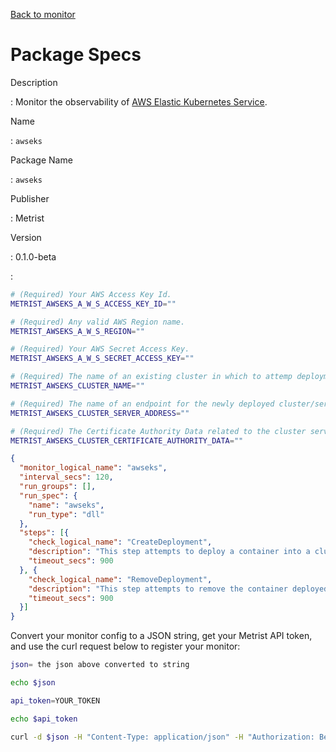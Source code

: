 [Back to monitor](awseks.md)

# Package Specs

Description

: Monitor the observability of [AWS Elastic Kubernetes Service](https://aws.amazon.com/eks/).

Name

: `awseks`

Package Name

: `awseks`

Publisher

: Metrist

Version

: 0.1.0-beta

: &nbsp;


<!--@include: /parts/_3.md-->


```sh
# (Required) Your AWS Access Key Id.
METRIST_AWSEKS_A_W_S_ACCESS_KEY_ID=""

# (Required) Any valid AWS Region name.
METRIST_AWSEKS_A_W_S_REGION=""

# (Required) Your AWS Secret Access Key.
METRIST_AWSEKS_A_W_S_SECRET_ACCESS_KEY=""

# (Required) The name of an existing cluster in which to attemp deployment.
METRIST_AWSEKS_CLUSTER_NAME=""

# (Required) The name of an endpoint for the newly deployed cluster/server.
METRIST_AWSEKS_CLUSTER_SERVER_ADDRESS=""

# (Required) The Certificate Authority Data related to the cluster server address/endpoint.
METRIST_AWSEKS_CLUSTER_CERTIFICATE_AUTHORITY_DATA=""
```

<!--@include: /parts/tips_env-vars.md -->


<!--@include: /parts/_4.md-->


```json
{
  "monitor_logical_name": "awseks",
  "interval_secs": 120,
  "run_groups": [],
  "run_spec": {
    "name": "awseks",
    "run_type": "dll"
  },
  "steps": [{
    "check_logical_name": "CreateDeployment",
    "description": "This step attempts to deploy a container into a cluster.",
    "timeout_secs": 900
  }, {
    "check_logical_name": "RemoveDeployment",
    "description": "This step attempts to remove the container deployed in a previous step.",
    "timeout_secs": 900
  }]
}
```




Convert your monitor config to a JSON string, get your Metrist API token, and use the curl request below to register your monitor:

```sh
json= the json above converted to string

echo $json

api_token=YOUR_TOKEN

echo $api_token

curl -d $json -H "Content-Type: application/json" -H "Authorization: Bearer $api_token" 'https://app.metrist.io/api/v0/monitor-config'

```

<!--@include: /parts/tips_api.md-->


<!--@include: /parts/_5.md-->


<!--@include: /parts/result.md-->